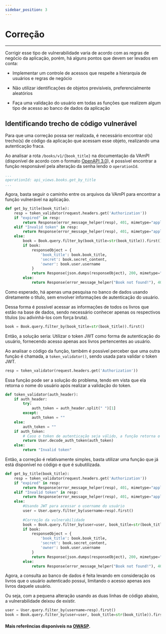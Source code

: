 ```yaml
---
sidebar_position: 3
---
```


# Correção
---
Corrigir esse tipo de vulnerabilidade varia de acordo com as regras de negócio da aplicação, porém, há alguns pontos que devem ser levados em conta:

- Implementar um controle de acessos que respeite a hierarquia de usuários e regras de negócio

- Não utilizar identificações de objetos previsíveis, preferencialmente aleatórios

- Faça uma validação do usuário em todas as funções que realizem algum tipo de acesso ao banco de dados da aplicação

## Identificando trecho de código vulnerável
Para que uma correção possa ser realizada, é necessário encontrar o(s) trecho(s) de código da aplicação que acessam esse objeto, realizando uma autenticação fraca.

Ao analisar a rota `/books/v1/{book_title}` na documentação da VAmPI (disponível de acordo com o formato [OpenAPI 3.0](https://swagger.io/specification/)), é possível encontrar a função responsável pela alteração da senha lendo o `operationId`.

```yml title="openapi3.yml - /users/v1/{username}/password"
...
operationId: api_views.books.get_by_title
...
```
Agora, basta seguir o caminho entre os arquivos da VAmPI para encontrar a função vulnerável na aplicação.

```python title="api_views/books.get_by_title"
def get_by_title(book_title):
    resp = token_validator(request.headers.get('Authorization'))
    if "expired" in resp:
        return Response(error_message_helper(resp), 401, mimetype="application/json")
    elif "Invalid token" in resp:
        return Response(error_message_helper(resp), 401, mimetype="application/json")
    else:
        book = Book.query.filter_by(book_title=str(book_title)).first()
        if book:
            responseObject = {
                'book_title': book.book_title,
                'secret': book.secret_content,
                'owner': book.user.username
            }
            return Response(json.dumps(responseObject), 200, mimetype="application/json")
        else:
            return Response(error_message_helper("Book not found!"), 404, mimetype="application/json")
```

Como esperado, há apenas uma pesquisa no banco de dados usando diretamente o título, sem envolver informações de autenticação do usuário.

Dessa forma é possível acessar as informações de todos os livros que estão na base de dados, sendo necessário conhecer apenas os respectivos títulos (ou adivinhá-los com força bruta).

```python title="Trecho de código vulnerável"
book = Book.query.filter_by(book_title=str(book_title)).first()
```
Então, a solução seria: Utilizar o token JWT como forma de autenticação do usuário, fornecendo acesso apenas aos livros pertencentes ao usuário.

Ao analisar o código da função, também é possível perceber que uma outra função é chamada, a `token_validator()`, sendo usada para validar o token JWT.

```python
resp = token_validator(request.headers.get('Authorization'))
```

Essa função pode ser a solução do problema, tendo em vista que ela retorna o nome do usuário após realizar a validação do token.

```python
def token_validator(auth_header):
    if auth_header:
        try:
            auth_token = auth_header.split(" ")[1]
        except:
            auth_token = ""
    else:
        auth_token = ""
    if auth_token:
        # Caso o token de autenticação seja válido, a função retorna o nome de usuário
        return User.decode_auth_token(auth_token)
    else:
        return "Invalid token"
```

Então, a correção é relativamente simples, basta utilizar uma função que já está disponível no código e que é subutilizada.

```python
def get_by_title(book_title):
    resp = token_validator(request.headers.get('Authorization'))
    if "expired" in resp:
        return Response(error_message_helper(resp), 401, mimetype="application/json")
    elif "Invalid token" in resp:
        return Response(error_message_helper(resp), 401, mimetype="application/json")
    else:
        #Usando JWT para acessar o username do usuário
        user = User.query.filter_by(username=resp).first()
        
        #Correção da vulnerabilidade
        book = Book.query.filter_by(user=user, book_title=str(book_title)).first()
        if book:
            responseObject = {
                'book_title': book.book_title,
                'secret': book.secret_content,
                'owner': book.user.username
            }
            return Response(json.dumps(responseObject), 200, mimetype="application/json")
        else:
            return Response(error_message_helper("Book not found!"), 404, mimetype="application/json")
```
Agora, a consulta ao banco de dados é feita levando em consideração os livros que o usuário autenticado possui, limitando o acesso apenas aos livros daquele usuário.

Ou seja, com a pequena alteração usando as duas linhas de código abaixo, a vulnerabilidade deixou de existir.

```python
user = User.query.filter_by(username=resp).first()
book = Book.query.filter_by(user=user, book_title=str(book_title)).first()
```

#### Mais referências disponíveis na [OWASP](https://github.com/OWASP/API-Security/blob/master/2019/en/src/0xa8-injection.md).